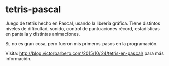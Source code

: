 # tetris-pascal
Juego de tetris hecho en Pascal, usando la librería gráfica.
Tiene distintos niveles de dificultad, sonido, control de puntuaciones récord, estadísticas en pantalla y distintas animaciones.

Sí, no es gran cosa, pero fueron mis primeros pasos en la programación.

Visita: http://blog.victorbarbero.com/2015/10/24/tetris-en-pascal/ para más información.
